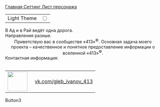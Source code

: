 <!DOCTYPE html>

<html lang="ru" xmlns="http://www.w3.org/1999/xhtml">

<head>
    <meta charset="utf-8" />
    <title></title>
    <link rel="stylesheet" href="stylesMain.css">
    <link rel="stylesheet" href="styles_input.css">
    <link rel="stylesheet" href="styles_colors.css">
</head>

<body id="backgroundGeneral">
    <div class="container1">
        <a href="Main.html" class="block_1_1" align="center">
            Главная
        </a>
        <a href="Setting.html" class="block_1_2" align="center">
            Сеттинг
        </a>
        <a href="CharacteCrhecklist.html" class="block_1_3" align="center">
            Лист персонажа
        </a>
        <div class="block_1_4" align="center">
            <table width="65%" border="0">
                <tr>
                    <td align="center">
                        Light Theme
                    </td>
                    <td align="center">
                        <input type="checkbox" id="DarkBackground" name="DarkBackground" class="checkbox-background">
                        <label for="DarkBackground"></label>
                        <script src="script_change_bg.js"></script>
                    </td>
                </tr>
            </table>
        </div>
    </div>
    <div class="quote" align="left">
        В Ад и в Рай ведёт одна дорога.<br>
        Направления разные.
    </div>
    <div class="container2">
        <div class="block_2_1" align="center">
            Приветствую вас в сообществе «413»<sup>©</sup>. Основная задача моего проекта
            – качественное и понятное предоставление информации о вселенной «413»<sup>©</sup>.
        </div>
        <div class="block_2_2">
            Контактная информация:
            <br>
            <br>
            <table border="0">
                <tr>
                    <td width="72px">
                        <img align="middle" src="https://sun76-1.userapi.com/s/v1/ig2/FBDyQC8fmNdFj6DPxEPgO_iGoObMmfXFJZJYRIlETjmHjiawvbtykR02qVUQCLNKYb801_pJ6HNQAIhf_FLIv71q.jpg?quality=95&crop=0,40,1080,1080&as=32x32,48x48,72x72,108x108,160x160,240x240,360x360,480x480,540x540,640x640,720x720,1080x1080&ava=1&cs=50x50" width=64 height=64 class="round" usemap="#map1">
                        <map name="map1">
                            <area shape="circle" alt="автор вселенной 413"
                                  coords="32, 32, 32"
                                  href="https://vk.com/gleb_ivanov_413">
                        </map>
                    </td>
                    <td>
                        <a href="https://vk.com/gleb_ivanov_413">vk.com/gleb_ivanov_413</a>
                    </td>
                </tr>
            </table>
        </div>
        <div class="block_3_2">
            Button3
        </div>
    </div>
</body>
</html>
